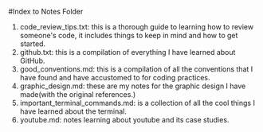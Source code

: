 #Index to Notes Folder

1. code_review_tips.txt: this is a thorough guide to learning how to review someone's code, it includes things to keep in mind and how to get started.
2. github.txt: this is a compilation of everything I have learned about GitHub.
3. good_conventions.md: this is a compilation of all the conventions that I have found and have accustomed to for coding practices.
4. graphic_design.md: these are my notes for the graphic design I have made(with the original references.)
5. important_terminal_commands.md: is a collection of all the cool things I have learned about the terminal.
6. youtube.md: notes learning about youtube and its case studies.

